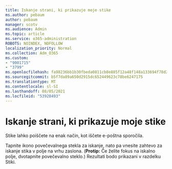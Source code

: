 ```yaml
---
title: Iskanje strani, ki prikazuje moje stike
ms.author: pebaum
author: pebaum
manager: scotv
ms.audience: Admin
ms.topic: article
ms.service: o365-administration
ROBOTS: NOINDEX, NOFOLLOW
localization_priority: Normal
ms.collection: Adm_O365
ms.custom:
- "9001715"
- "3799"
ms.openlocfilehash: fa98236bb1b30fbeda0811cb8e885f12a48f148a133694f78d2029489bf2be24
ms.sourcegitcommit: b5f7da89a650d2915dc652449623c78be6247175
ms.translationtype: MT
ms.contentlocale: sl-SI
ms.lasthandoff: 08/05/2021
ms.locfileid: "53928493"
---
```

# <a name="find-the-page-that-shows-my-contacts"></a>Iskanje strani, ki prikazuje moje stike

Stike lahko poiščete na enak način, kot iščete e-poštna sporočila.
 
Tapnite ikono povečevalnega stekla za iskanje, nato pa vnesite zahtevo za iskanje stika v polje na vrhu zaslona. (**Protip:** Če želite fokus na iskalno polje, dvotapnite povečevalno steklo.) Rezultati bodo prikazani v razdelku Stiki.

